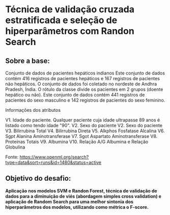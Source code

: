 # Técnica de validação cruzada estratificada e seleção de hiperparâmetros com Randon Search

## Sobre a base:

Conjunto de dados de pacientes hepáticos indianos Este conjunto de dados contém 416 registros de pacientes hepáticos e 167 registros de pacientes não hepáticos. O conjunto de dados foi coletado no nordeste de Andhra Pradesh, Índia. O rótulo da classe divide os pacientes em 2 grupos (doente hepático ou não). Este conjunto de dados contém 441 registros de pacientes do sexo masculino e 142 registros de pacientes do sexo feminino.

Informações dos atributos

V1. Idade do paciente. Qualquer paciente cuja idade ultrapasse 89 anos é listado como tendo idade "90".
V2. Sexo do paciente
V2. Sexo do paciente
V3. Bilirrubina Total
V4. Bilirrubina Direta
V5. Alkphos Fosfatase Alcalina
V6. Sgpt Alanina Aminotransferase
V7. Sgot Aspartato Aminotransferase
V8. Proteínas Totais
V9. Albumina
V10. Relação A/G Albumina e Relação Globulina

Fonte: https://www.openml.org/search?type=data&sort=runs&id=1480&status=active

## Objetivo do desafio:

**Aplicação nos modelos SVM e Randon Forest, técnica de validação de dados para a diminuição de viés (abordagem simples cross validation) e aplicação de Random Search para uma melhor sintonia dos hiperparâmetros dos modelos, utilizando como métrica o F-score.**
